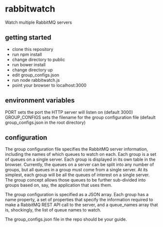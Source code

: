 # rabbitwatch
Watch multiple RabbitMQ servers

## getting started

* clone this repository
* run npm install
* change directory to public
* run bower install
* change directory up
* edit group_configs.json
* run node rabbitwatch.js
* point your browser to localhost:3000
 
## environment variables

PORT sets the port the HTTP server will listen on (default 3000)
GROUP_CONFIGS sets the filename for the group configuration file (default group_configs.json in the root directory)

## configuration

The group configuration file specifies the RabbitMQ server information, including the names of which queues to watch on each.  Each group is a set of queues on a single server.  Each group is displayed in its own table in the browser.  Currently, the queues on a server can be split into any number of groups, but all queues in a group must come from a single server.  At its simplest, each group will be all the queues of interest on a single server.  The group concept allows those queues to be further sub-divided into groups based on, say, the application that uses them.

The group configuration is specified as a JSON array.  Each group has a name property, a set of properties that specify the information required to make a RabbitMQ REST API call to the server, and a queue_names array that is, shockingly, the list of queue names to watch.

The group_configs.json file in the repo should be your guide.
